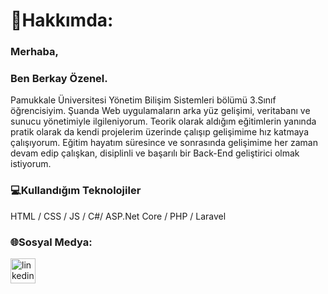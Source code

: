 # 🔗Hakkımda:
### Merhaba, 
### Ben Berkay Özenel.
Pamukkale Üniversitesi Yönetim Bilişim Sistemleri bölümü 3.Sınıf öğrencisiyim. Şuanda Web uygulamaların arka yüz gelişimi, veritabanı ve sunucu yönetimiyle ilgileniyorum. Teorik olarak aldığım eğitimlerin yanında pratik olarak da kendi projelerim üzerinde çalışıp gelişimime hız katmaya çalışıyorum. Eğitim hayatım süresince ve sonrasında gelişimime her zaman devam edip çalışkan, disiplinli ve başarılı bir Back-End geliştirici olmak istiyorum.

### 💻Kullandığım Teknolojiler
HTML / CSS / JS / C#/ ASP.Net Core / PHP / Laravel 

### 🌐Sosyal Medya:
[<img src='https://cdn.jsdelivr.net/npm/simple-icons@3.0.1/icons/linkedin.svg' alt='linkedin' height='40'>](https://www.linkedin.com/in/brkyznl/) 
